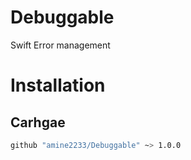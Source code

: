 # Debuggable

Swift Error management

# Installation

## Carhgae

```bash
github "amine2233/Debuggable" ~> 1.0.0
```

